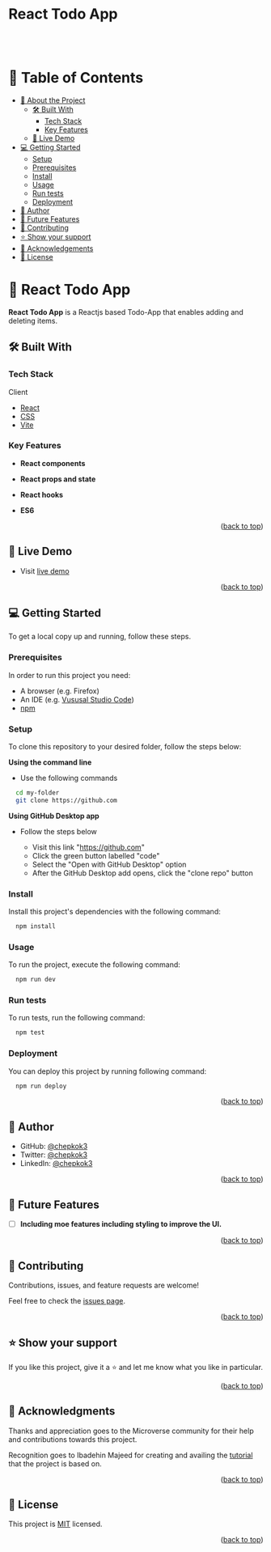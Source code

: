 <a name="readme-top"></a>

<div>

  <h1><b>React Todo App </b></h1><br/><br/>

</div>

# 📗 Table of Contents

- [📖 About the Project](#about-project)
  - [🛠 Built With](#built-with)
    - [Tech Stack](#tech-stack)
    - [Key Features](#key-features)
  - [🚀 Live Demo](#live-demo)
- [💻 Getting Started](#getting-started)
  - [Setup](#setup)
  - [Prerequisites](#prerequisites)
  - [Install](#install)
  - [Usage](#usage)
  - [Run tests](#run-tests)
  - [Deployment](#triangular_flag_on_post-deployment)
- [👥 Author](#author)
- [🔭 Future Features](#future-features)
- [🤝 Contributing](#contributing)
- [⭐️ Show your support](#support)
- [🙏 Acknowledgements](#acknowledgements)
- [📝 License](#license)

# 📖 React Todo App <a name="about-project"></a>

**React Todo App** is a Reactjs based Todo-App that enables adding and deleting items.

## 🛠 Built With <a name="built-with"></a>

### Tech Stack <a name="tech-stack"></a>

<summary>Client</summary>
<ul>
  <li><a href="https://reactjs.org/">React</a></li>
  <li><a href="https://developer.mozilla.org/en-US/docs/Learn/CSS/First_steps/What_is_CSS">CSS</a></li>
  <li><a href="https://vitejs.dev/">Vite</a></li>
</ul>

### Key Features <a name="key-features"></a>

- **React components**

- **React props and state**

- **React hooks**

- **ES6**

<p align="right">(<a href="#readme-top">back to top</a>)</p>

## 🚀 Live Demo <a name="live-demo"></a>

- Visit [live demo](http://127.0.0.1:5175/React-Todo-App/)

<p align="right">(<a href="#readme-top">back to top</a>)</p>

## 💻 Getting Started <a name="getting-started"></a>

To get a local copy up and running, follow these steps.

### Prerequisites

In order to run this project you need:

- A browser (e.g. Firefox)
- An IDE (e.g. [Vususal Studio Code](https://code.visualstudio.com/download))
- [npm](https://nodejs.org/en/)

### Setup

To clone this repository to your desired folder, follow the steps below:

**Using the command line**

- Use the following commands

```sh
  cd my-folder
  git clone https://github.com
```

**Using GitHub Desktop app**

- Follow the steps below

  - Visit this link "https://github.com"
  - Click the green button labelled "code"
  - Select the "Open with GitHub Desktop" option
  - After the GitHub Desktop add opens, click the "clone repo" button

### Install

Install this project's dependencies with the following command:

```sh
  npm install
```

### Usage

To run the project, execute the following command:

```sh
  npm run dev
```

### Run tests

To run tests, run the following command:

```sh
  npm test
```

### Deployment

You can deploy this project by running following command:

```sh
  npm run deploy
```

<p align="right">(<a href="#readme-top">back to top</a>)</p>

## 👥 Author <a name="author"></a>

- GitHub: [@chepkok3](https://github.com/chepkok3)
- Twitter: [@chepkok3](https://twitter.com/home)
- LinkedIn: [@chepkok3](https://www.linkedin.com/in/kibor-stanley-350b8a123/)

<p align="right">(<a href="#readme-top">back to top</a>)</p>

## 🔭 Future Features <a name="future-features"></a>

- [ ] **Including moe features including styling to improve the UI.**

<p align="right">(<a href="#readme-top">back to top</a>)</p>

## 🤝 Contributing <a name="contributing"></a>

Contributions, issues, and feature requests are welcome!

Feel free to check the [issues page](../../issues/).

<p align="right">(<a href="#readme-top">back to top</a>)</p>

## ⭐️ Show your support <a name="support"></a>

If you like this project, give it a ⭐️ and let me know what you like in particular.

<p align="right">(<a href="#readme-top">back to top</a>)</p>

## 🙏 Acknowledgments <a name="acknowledgements"></a>

Thanks and appreciation goes to the Microverse community for their help and contributions towards this project.

Recognition goes to Ibadehin Majeed for creating and availing the [tutorial](https://ibaslogic.com/react-tutorial-for-beginners/) that the project is based on.

<p align="right">(<a href="#readme-top">back to top</a>)</p>

## 📝 License <a name="license"></a>

This project is [MIT](./LICENSE) licensed.

<p align="right">(<a href="#readme-top">back to top</a>)</p>
